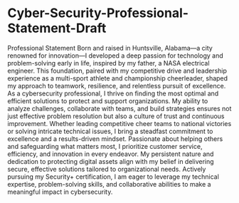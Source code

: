 # Cyber-Security-Professional-Statement-Draft 
Professional Statement
Born and raised in Huntsville, Alabama—a city renowned for innovation—I developed a deep passion for technology and problem-solving early in life, inspired by my father, a NASA electrical engineer. This foundation, paired with my competitive drive and leadership experience as a multi-sport athlete and championship cheerleader, shaped my approach to teamwork, resilience, and relentless pursuit of excellence.
As a cybersecurity professional, I thrive on finding the most optimal and efficient solutions to protect and support organizations. My ability to analyze challenges, collaborate with teams, and build strategies ensures not just effective problem resolution but also a culture of trust and continuous improvement. Whether leading competitive cheer teams to national victories or solving intricate technical issues, I bring a steadfast commitment to excellence and a results-driven mindset.
Passionate about helping others and safeguarding what matters most, I prioritize customer service, efficiency, and innovation in every endeavor. My persistent nature and dedication to protecting digital assets align with my belief in delivering secure, effective solutions tailored to organizational needs. Actively pursuing my Security+ certification, I am eager to leverage my technical expertise, problem-solving skills, and collaborative abilities to make a meaningful impact in cybersecurity.

